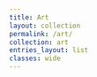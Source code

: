 ```yaml
---
title: Art
layout: collection
permalink: /art/
collection: art
entries_layout: list
classes: wide
---
```



